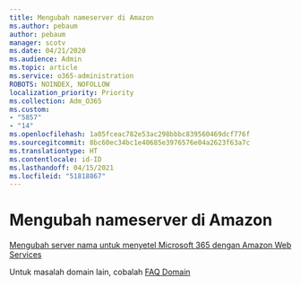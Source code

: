 ```yaml
---
title: Mengubah nameserver di Amazon
ms.author: pebaum
author: pebaum
manager: scotv
ms.date: 04/21/2020
ms.audience: Admin
ms.topic: article
ms.service: o365-administration
ROBOTS: NOINDEX, NOFOLLOW
localization_priority: Priority
ms.collection: Adm_O365
ms.custom:
- "5857"
- "14"
ms.openlocfilehash: 1a05fceac782e53ac298bbbc839560469dcf776f
ms.sourcegitcommit: 8bc60ec34bc1e40685e3976576e04a2623f63a7c
ms.translationtype: HT
ms.contentlocale: id-ID
ms.lasthandoff: 04/15/2021
ms.locfileid: "51818867"
---
```

# <a name="change-nameservers-at-amazon"></a>Mengubah nameserver di Amazon

[Mengubah server nama untuk menyetel Microsoft 365 dengan Amazon Web Services](https://docs.microsoft.com/microsoft-365/admin/dns/change-nameservers-at-aws?view=o365-worldwide)

Untuk masalah domain lain, cobalah [FAQ Domain](https://docs.microsoft.com/microsoft-365/admin/setup/domains-faq?view=o365-worldwide)